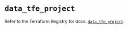 # `data_tfe_project`

Refer to the Terraform Registry for docs: [`data_tfe_project`](https://registry.terraform.io/providers/hashicorp/tfe/0.57.0/docs/data-sources/project).

